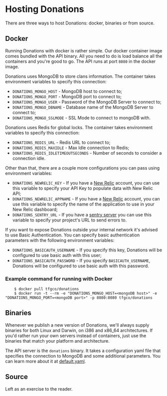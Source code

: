 Hosting Donations
=================

There are three ways to host Donations: docker, binaries or from source.

## Docker

Running Donations with docker is rather simple. Our docker container image comes bundled with the API binary. All you need to do is load balance all the containers and you're good to go. The API runs at port `8080` in the docker image.

Donations uses MongoDB to store clans information. The container takes environment variables to specify this connection:

* `DONATIONS_MONGO_HOST` - MongoDB host to connect to;
* `DONATIONS_MONGO_PORT` - MongoDB port to connect to;
* `DONATIONS_MONGO_USER` - Password of the MongoDB Server to connect to;
* `DONATIONS_MONGO_DBNAME` - Database name of the MongoDB Server to connect to;
* `DONATIONS_MONGO_SSLMODE` - SSL Mode to connect to mongoDB with.

Donations uses Redis for global locks. The container takes environment variables to specify this connection:

* `DONATIONS_REDIS_URL` - Redis URL to connect to;
* `DONATIONS_REDIS_MAXIDLE` - Max Idle connection to Redis;
* `DONATIONS_REDIS_IDLETIMEOUTSECONDS` - Number of seconds to consider a connection idle.

Other than that, there are a couple more configurations you can pass using environment variables:

* `DONATIONS_NEWRELIC_KEY` - If you have a [New Relic](https://newrelic.com/) account, you can use this variable to specify your API Key to populate data with New Relic API;
* `DONATIONS_NEWRELIC_APPNAME` - If you have a [New Relic](https://newrelic.com/) account, you can use this variable to specify the name of the application to use in your New Relic dashboard;
* `DONATIONS_SENTRY_URL` - If you have a [sentry server](https://docs.getsentry.com/hosted/) you can use this variable to specify your project's URL to send errors to.

If you want to expose Donations outside your internal network it's advised to use Basic Authentication. You can specify basic authentication parameters with the following environment variables:

* `DONATIONS_BASICAUTH_USERNAME` - If you specify this key, Donations will be configured to use basic auth with this user;
* `DONATIONS_BASICAUTH_PASSWORD` - If you specify `BASICAUTH_USERNAME`, Donations will be configured to use basic auth with this password.

### Example command for running with Docker

```
    $ docker pull tfgco/donations
    $ docker run -t --rm -e "DONATIONS_MONGO_HOST=<mongoDB host>" -e "DONATIONS_MONGO_PORT=<mongoDB port>" -p 8080:8080 tfgco/donations
```

## Binaries

Whenever we publish a new version of Donations, we'll always supply binaries for both Linux and Darwin, on i386 and x86_64 architectures. If you'd rather run your own servers instead of containers, just use the binaries that match your platform and architecture.

The API server is the `donations` binary. It takes a configuration yaml file that specifies the connection to MongoDB and some additional parameters. You can learn more about it at [default.yaml](https://github.com/topfreegames/donations/blob/master/config/default.yaml).

## Source

Left as an exercise to the reader.

